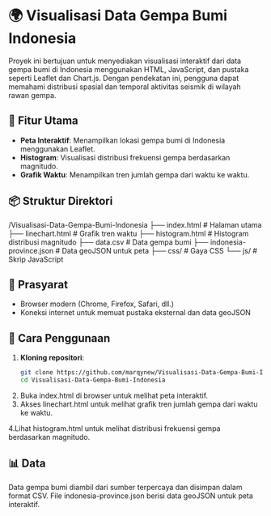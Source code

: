# 🌍 Visualisasi Data Gempa Bumi Indonesia

Proyek ini bertujuan untuk menyediakan visualisasi interaktif dari data gempa bumi di Indonesia menggunakan HTML, JavaScript, dan pustaka seperti Leaflet dan Chart.js. Dengan pendekatan ini, pengguna dapat memahami distribusi spasial dan temporal aktivitas seismik di wilayah rawan gempa.

## 📌 Fitur Utama

- **Peta Interaktif**: Menampilkan lokasi gempa bumi di Indonesia menggunakan Leaflet.
- **Histogram**: Visualisasi distribusi frekuensi gempa berdasarkan magnitudo.
- **Grafik Waktu**: Menampilkan tren jumlah gempa dari waktu ke waktu.

## 📦 Struktur Direktori
/Visualisasi-Data-Gempa-Bumi-Indonesia
├── index.html           # Halaman utama
├── linechart.html       # Grafik tren waktu
├── histogram.html       # Histogram distribusi magnitudo
├── data.csv             # Data gempa bumi
├── indonesia-province.json # Data geoJSON untuk peta
├── css/                 # Gaya CSS
└── js/                  # Skrip JavaScript

## 🔧 Prasyarat

- Browser modern (Chrome, Firefox, Safari, dll.)
- Koneksi internet untuk memuat pustaka eksternal dan data geoJSON

## 🚀 Cara Penggunaan

1. **Kloning repositori**:
   ```bash
   git clone https://github.com/marqynew/Visualisasi-Data-Gempa-Bumi-Indonesia.git
   cd Visualisasi-Data-Gempa-Bumi-Indonesia
2. Buka index.html di browser untuk melihat peta interaktif.
3. Akses linechart.html untuk melihat grafik tren jumlah gempa dari waktu ke waktu.

4.Lihat histogram.html untuk melihat distribusi frekuensi gempa berdasarkan magnitudo.

## 📊 Data
Data gempa bumi diambil dari sumber terpercaya dan disimpan dalam format CSV. File indonesia-province.json berisi data geoJSON untuk peta interaktif.

